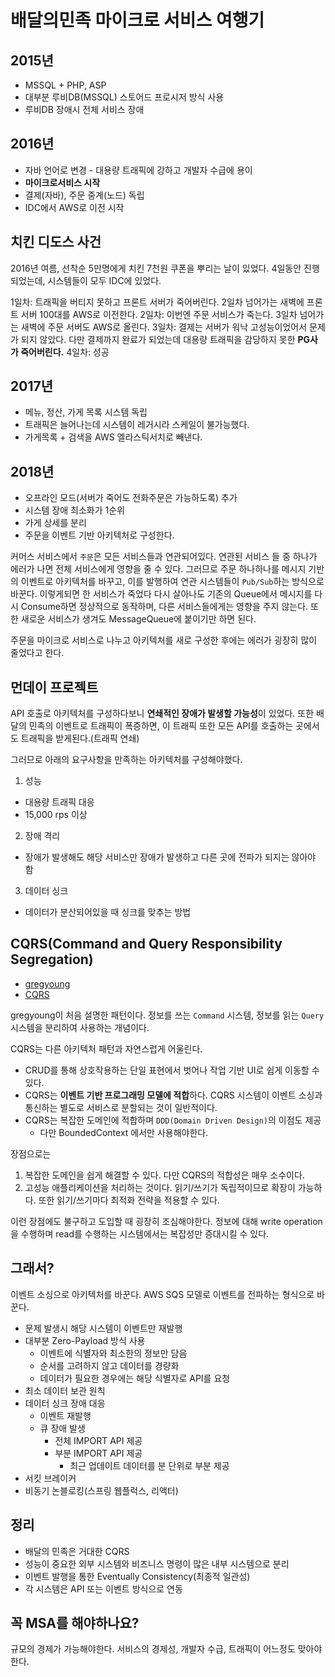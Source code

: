 # 배달의민족 마이크로 서비스 여행기

## 2015년
- MSSQL + PHP, ASP
- 대부분 루비DB(MSSQL) 스토어드 프로시저 방식 사용
- 루비DB 장애시 전체 서비스 장애

## 2016년
- 자바 언어로 변경 - 대용량 트래픽에 강하고 개발자 수급에 용이
- **마이크로서비스 시작**
- 결제(자바), 주문 중계(노드) 독립
- IDC에서 AWS로 이전 시작

## 치킨 디도스 사건

2016년 여름, 선착순 5만명에게 치킨 7천원 쿠폰을 뿌리는 날이 있었다. 4일동안 진행되었는데, 시스템들이 모두 IDC에 있었다.

1일차: 트래픽을 버티지 못하고 프론트 서버가 죽어버린다. 2일차 넘어가는 새벽에 프론트 서버 100대를 AWS로 이전한다.
2일차: 이번엔 주문 서비스가 죽는다. 3일차 넘어가는 새벽에 주문 서버도 AWS로 올린다. 
3일차: 결제는 서버가 워낙 고성능이었어서 문제가 되지 않았다. 다만 결제까지 완료가 되었는데 대용량 트래픽을 감당하지 못한 **PG사가 죽어버린다.**
4일차: 성공

## 2017년
- 메뉴, 정산, 가게 목록 시스템 독립
- 트래픽은 늘어나는데 시스템이 레거시라 스케일이 불가능했다. 
- 가게목록 + 검색을 AWS 엘라스틱서치로 빼낸다.

## 2018년
- 오프라인 모드(서버가 죽어도 전화주문은 가능하도록) 추가
- 시스템 장애 최소화가 1순위
- 가게 상세를 분리
- 주문을 이벤트 기반 아키텍처로 구성한다. 

커머스 서비스에서 `주문`은 모든 서비스들과 연관되어있다. 연관된 서비스 들 중 하나가 에러가 나면 전체 서비스에게 영향을 줄 수 있다. 그러므로 주문 하나하나를 메시지 기반의 이벤트로 아키텍처를 바꾸고, 이를 발행하여 연관 시스템들이 `Pub/Sub`하는 방식으로 바꾼다. 이렇게되면 한 서비스가 죽었다 다시 살아나도 기존의 Queue에서 메시지를 다시 Consume하면 정상적으로 동작하며, 다른 서비스들에게는 영향을 주지 않는다. 또한 새로운 서비스가 생겨도 MessageQueue에 붙이기만 하면 된다.

주문을 마이크로 서비스로 나누고 아키텍처를 새로 구성한 후에는 에러가 굉장히 많이 줄었다고 한다.

## 먼데이 프로젝트

API 호출로 아키텍처를 구성하다보니 **연쇄적인 장애가 발생할 가능성**이 있었다. 또한 배달의 민족의 이벤트로 트래픽이 폭증하면, 이 트래픽 또한 모든 API를 호출하는 곳에서도 트래픽을 받게된다.(트래픽 연쇄)

그러므로 아래의 요구사항을 만족하는 아키텍처를 구성해야했다.

1. 성능
  - 대용량 트래픽 대응
  - 15,000 rps 이상
2. 장애 격리
  - 장애가 발생해도 해당 서비스만 장애가 발생하고 다른 곳에 전파가 되지는 않아야 함
3. 데이터 싱크
  - 데이터가 분산되어있을 때 싱크를 맞추는 방법 

## CQRS(Command and Query Responsibility Segregation)

- [gregyoung](http://codebetter.com/gregyoung/2010/02/16/cqrs-task-based-uis-event-sourcing-agh/)
- [CQRS](https://martinfowler.com/bliki/CQRS.html#:~:text=CQRS%20stands%20for%20Command%20Query,you%20use%20to%20read%20information.)

gregyoung이 처음 설명한 패턴이다. 정보를 쓰는 `Command` 시스템, 정보를 읽는 `Query` 시스템을 분리하여 사용하는 개념이다. 

CQRS는 다른 아키텍처 패턴과 자연스럽게 어울린다.
- CRUD를 통해 상호작용하는 단일 표현에서 벗어나 작업 기반 UI로 쉽게 이동할 수 있다.
- CQRS는 **이벤트 기반 프로그래밍 모델에 적합**하다. CQRS 시스템이 이벤트 소싱과 통신하는 별도로 서비스로 분할되는 것이 일반적이다.
- CQRS는 복잡한 도메인에 적합하며 `DDD(Domain Driven Design)`의 이점도 제공
  - 다만 BoundedContext 에서만 사용해야한다.

장점으로는
1. 복잡한 도메인을 쉽게 해결할 수 있다. 다만 CQRS의 적합성은 매우 소수이다.
2. 고성능 애플리케이션을 처리하는 것이다. 읽기/쓰기가 독립적이므로 확장이 가능하다. 또한 읽기/쓰기마다 최적화 전략을 적용할 수 있다. 

이런 장점에도 불구하고 도입할 때 굉장히 조심해야한다. 정보에 대해 write operation을 수행하며 read를 수행하는 시스템에서는 복잡성만 증대시킬 수 있다.

## 그래서?
이벤트 소싱으로 아키텍처를 바꾼다. AWS SQS 모델로 이벤트를 전파하는 형식으로 바꾼다.

- 문제 발생시 해당 시스템이 이벤트만 재발행
- 대부분 Zero-Payload 방식 사용
  - 이벤트에 식별자와 최소한의 정보만 담음
  - 순서를 고려하지 않고 데이터를 경량화
  - 데이터가 필요한 경우에는 해당 식별자로 API를 요청
- 최소 데이터 보관 원칙
- 데이터 싱크 장애 대응
  - 이벤트 재발행
  - 큐 장애 발생
    - 전체 IMPORT API 제공
    - 부분 IMPORT API 제공
      - 최근 업데이트 데이터를 분 단위로 부분 제공
- 서킷 브레이커
- 비동기 논블로킹(스프링 웹플럭스, 리액터)

## 정리

- 배달의 민족은 거대한 CQRS
- 성능이 중요한 외부 시스템와 비즈니스 명령이 많은 내부 시스템으로 분리
- 이벤트 발행을 통한 Eventually Consistency(최종적 일관성)
- 각 시스템은 API 또는 이벤트 방식으로 연동

## 꼭 MSA를 해야하나요?

규모의 경제가 가능해야한다. 서비스의 경제성, 개발자 수급, 트래픽이 어느정도 맞아야한다.